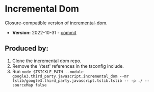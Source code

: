 # Incremental Dom

Closure-compatible version of [incremental-dom](https://github.com/google/incremental-dom).

- **Version:** 2022-10-31 - [commit](https://github.com/google/incremental-dom/commit/3be2338cb18bce102b65a2df3d22add2680fc13e)

## Produced by:

1. Clone the incremental dom repo.
1. Remove the '/test' references in the tsconfig include.
1. Run `node $TSICKLE_PATH --module google3.third_party.javascript.incremental_dom --mr tslib/google3.third_party.javascript.tslib.tslib -- -p ./ --sourceMap false`

